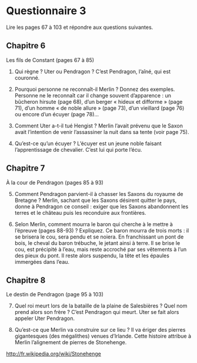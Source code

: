# Questionnaire 3

Lire les pages 67 à 103 et répondre aux questions suivantes.

## Chapitre 6
Les fils de Constant (pages 67 à 85)

1. Qui règne ? Uter ou Pendragon ?
C’est Pendragon, l’aîné, qui est couronné.

2. Pourquoi personne ne reconnaît-il Merlin ? Donnez des exemples.
Personne ne le reconnaît car il change souvent d’apparence : un bûcheron hirsute (page 68), d’un berger « hideux et difforme » (page 71), d’un homme « de noble allure » (page 73), d’un vieillard (page 76) ou encore d’un écuyer (page 78)...

3. Comment Uter a-t-il tué Hengist ?
Merlin l’avait prévenu que le Saxon avait l’intention de venir l’assassiner la nuit dans sa tente (voir page 75).

4. Qu’est-ce qu’un écuyer ?
L’écuyer est un jeune noble faisant l’apprentissage de chevalier. C’est lui qui porte l’écu.

## Chapitre  7
À la cour de Pendragon (pages 85 à 93)

5. Comment Pendragon parvient-il à chasser les Saxons du royaume de Bretagne ?
Merlin, sachant que les Saxons désirent quitter le pays, donne à Pendragon ce conseil : exiger que les Saxons abandonnent les terres et le château puis les reconduire aux frontières.

6. Selon Merlin, comment mourra le baron qui cherche à le mettre à l’épreuve (pages 88-93) ? Expliquez.
Ce baron mourra de trois morts : il se brisera le cou, sera pendu et se noiera.
En franchissant un pont de bois, le cheval du baron trébuche, le jetant ainsi à terre. Il se brise le cou, est précipité à l’eau, mais reste accroché par ses vêtements à l’un des pieux du pont. Il reste alors suspendu, la tête et les épaules immergées dans l’eau.

## Chapitre 8
Le destin de Pendragon (page 95 à 103)

7. Quel roi meurt lors de la bataille de la plaine de Salesbières ? Quel nom prend alors son frère ?
C’est Pendragon qui meurt. Uter se fait alors appeler Uter Pendragon.

8. Qu’est-ce que Merlin va construire sur ce lieu ?
Il va ériger des pierres gigantesques (des mégalithes) venues d’Irlande. Cette histoire   attribue à Merlin l’alignement de pierres de Stonehenge.

http://fr.wikipedia.org/wiki/Stonehenge
